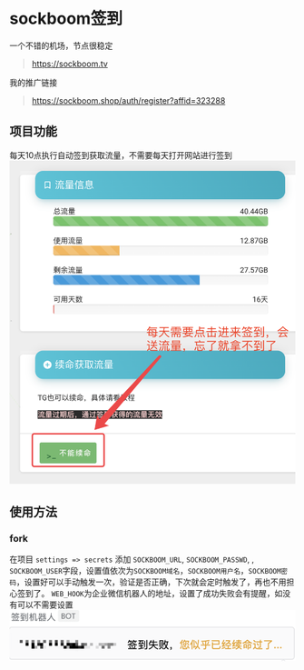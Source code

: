 # sockboom签到

一个不错的机场，节点很稳定
> https://sockboom.tv

我的推广链接
> https://sockboom.shop/auth/register?affid=323288
## 项目功能
每天10点执行自动签到获取流量，不需要每天打开网站进行签到
![提醒样式](./docs/images/checkin.png)
## 使用方法
### fork

在项目 `settings => secrets` 添加 `SOCKBOOM_URL`, `SOCKBOOM_PASSWD`, , `SOCKBOOM_USER`字段，设置值依次为`SOCKBOOM域名`，`SOCKBOOM用户名`，`SOCKBOOM密码`，设置好可以手动触发一次，验证是否正确，下次就会定时触发了，再也不用担心签到了。
`WEB_HOOK`为企业微信机器人的地址，设置了成功失败会有提醒，如没有可以不需要设置
![提醒样式](./docs/images/tip.png)
